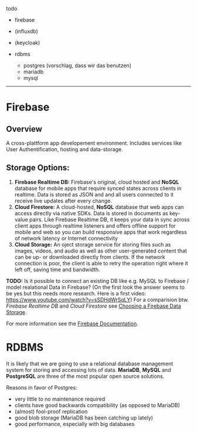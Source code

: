 todo

- firebase
- (influxdb)

- (keycloak)

- rdbms
  - postgres (vorschlag, dass wir das benutzen)
  - mariadb
  - mysql
  
---

# Firebase
## Overview
A cross-plattform app developement environment. Includes services like User Authentification, hosting and data-storage. 

## Storage Options:
1. **Firebase Realtime DB:** Firebase's original, cloud hosted and **NoSQL** database for mobile apps that require synced states across clients in realtime. Data is stored as JSON and and all users connected to it receive live updates after every change.
2. **Cloud Firestore:** A cloud-hosted, **NoSQL** database that web apps can access directly via native SDKs. Data is stored in documents as key-value pairs. Like Firebase Realtime DB, it keeps your data in sync across client apps through realtime listeners and offers offline support for mobile and web so you can build responsive apps that work regardless of network latency or Internet connectivity
3. **Cloud Storage:** An oject storage service for storing files such as images, videos, and audio as well as other user-generated content that can be up- or downloaded directly from clients. If the network connection is poor, the client is able to retry the operation right where it left off, saving time and bandwidth.

**TODO:** Is it possible to connect an existing DB like e.g. MySQL to Firebase / model realational Data in Firebase? (On the first look the answer seems to be yes but this needs more research. Here is a first video: https://www.youtube.com/watch?v=sSDHdWrSqLY)
For a comparision btw. *Firebase Realtime DB* and  *Cloud Firestore*  see [Choosing a Firebase Data Storage](https://firebase.google.com/docs/firestore/rtdb-vs-firestore?hl=en).

For more information see the [Firebase Documentation](https://firebase.google.com/docs). 



# RDBMS

It is likely that we are going to use a relational database management system for storing and accessing lots of data. **MariaDB**, **MySQL** and **PostgreSQL** are three of the most popular open source solutions.  

Reasons in favor of Postgres:

- very little to no maintenance required
- clients have good backwards compatibility (as opposed to MariaDB)
- (almost) fool-proof replication
- good blob storage (MariaDB has been catching up lately)
- good performance, especially with big databases
